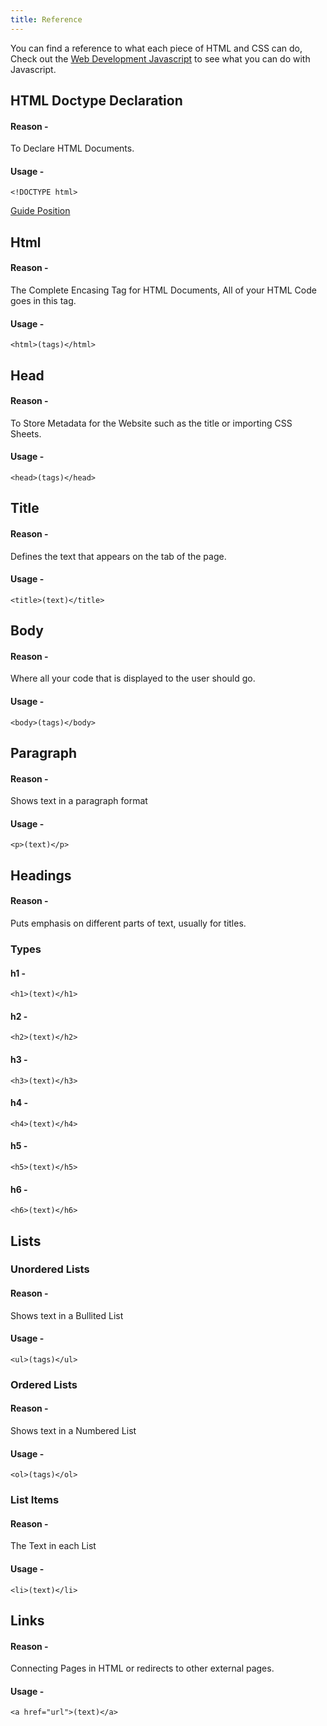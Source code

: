 ```yaml
---
title: Reference
---
```

You can find a reference to what each piece of HTML and CSS can do, Check out the [Web Development Javascript](/topics/webdevjs) to see what you can do with Javascript.

## HTML Doctype Declaration

#### Reason - 
To Declare HTML Documents.

#### Usage - 
`<!DOCTYPE html>`

[Guide Position](fullguide.html#starting-code)

## Html

#### Reason - 
The Complete Encasing Tag for HTML Documents, All of your HTML Code goes in this tag.

#### Usage - 
`<html>(tags)</html>`

## Head

#### Reason - 
To Store Metadata for the Website such as the title or importing CSS Sheets.

#### Usage - 
`<head>(tags)</head>`

## Title

#### Reason - 
Defines the text that appears on the tab of the page.

#### Usage - 
`<title>(text)</title>`

## Body

#### Reason - 
Where all your code that is displayed to the user should go.

#### Usage - 
`<body>(tags)</body>`

## Paragraph

#### Reason - 
Shows text in a paragraph format

#### Usage - 
`<p>(text)</p>`

## Headings

#### Reason - 
Puts emphasis on different parts of text, usually for titles.

### Types

#### h1 -
`<h1>(text)</h1>`

#### h2 -
`<h2>(text)</h2>`

#### h3 -
`<h3>(text)</h3>`

#### h4 -
`<h4>(text)</h4>`

#### h5 -
`<h5>(text)</h5>`

#### h6 -
`<h6>(text)</h6>`

## Lists 

### Unordered Lists 

#### Reason - 
Shows text in a Bullited List

#### Usage - 
`<ul>(tags)</ul>`

### Ordered Lists

#### Reason - 
Shows text in a Numbered List

#### Usage - 
`<ol>(tags)</ol>`

### List Items

#### Reason - 
The Text in each List

#### Usage - 
`<li>(text)</li>`

## Links

#### Reason - 
Connecting Pages in HTML or redirects to other external pages.

#### Usage - 
`<a href="url">(text)</a>`